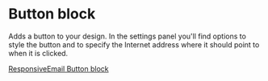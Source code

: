 # Button block

Adds a button to your design. In the settings panel you'll find options to style 
the button and to specify the Internet address where it should point to when it 
is clicked.

[ResponsiveEmail Button block](https://ms.copernica.com/#/documentation/ResponsiveEmail/json/block-button)
